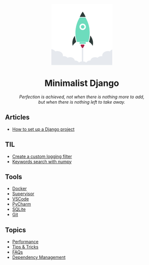 
<div align="center">
  <img width="200" src="https://raw.githubusercontent.com/ViggieM/minimalistdjango/main/images/django-rocket.svg" alt="django rocket">
</div>

<h1 align="center">Minimalist Django</h1>

<p align="center">
  <i>Perfection is achieved, not when there is nothing more to add, <br> but when there is nothing left to take away.</i>
</p>

## Articles

* [How to set up a Django project](pages/create-a-django-project.md)


## TIL

* [Create a custom logging filter](pages/2024-06-05-python-logging-custom-filter.md)
* [Keywords search with numpy](pages/2024-04-25-keywords-search-with-numpy.ipynb)

## Tools

* [Docker](pages/docker.md)
* [Supervisor](pages/supervisor.md)
* [VSCode](pages/vscode.md)
* [PyCharm](pages/pycharm.md)
* [SQLite](pages/sqlite.md)
* [Git](pages/git.md)

## Topics

* [Performance](pages/performance.md)
* [Tips & Tricks](pages/tips-and-tricks.md)
* [FAQs](pages/faqs.md)
* [Dependency Management](pages/dependency-management.md)
